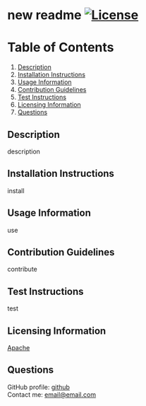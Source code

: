 # new readme [![License](https://img.shields.io/badge/License-Apache_2.0-blue.svg)](https://opensource.org/licenses/Apache-2.0)
  # Table of Contents
  1. [Description](#description)
  2. [Installation Instructions](#installation-instructions)
  3. [Usage Information](#usage-information)
  4. [Contribution Guidelines](#contribution-guidelines)
  5. [Test Instructions](#test-instructions)
  6. [Licensing Information](#licensing-information)
  7. [Questions](#questions)
  ## Description 
  description
  ## Installation Instructions 
  install
  ## Usage Information 
  use
  ## Contribution Guidelines 
  contribute
  ## Test Instructions 
  test
  ## Licensing Information 
  [Apache](https://opensource.org/licenses/Apache-2.0)
  ## Questions 
  GitHub profile: [github](https://github.com/github)  
  Contact me: <email@email.com> 
